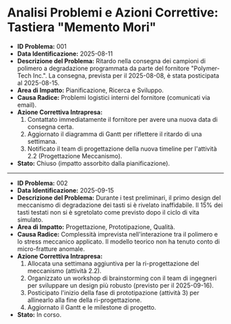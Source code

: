 # Analisi Problemi e Azioni Correttive: Tastiera "Memento Mori"

*   **ID Problema:** 001
*   **Data Identificazione:** 2025-08-11
*   **Descrizione del Problema:** Ritardo nella consegna dei campioni di polimero a degradazione programmata da parte del fornitore "Polymer-Tech Inc.". La consegna, prevista per il 2025-08-08, è stata posticipata al 2025-08-15.
*   **Area di Impatto:** Pianificazione, Ricerca e Sviluppo.
*   **Causa Radice:** Problemi logistici interni del fornitore (comunicati via email).
*   **Azione Correttiva Intrapresa:**
    1.  Contattato immediatamente il fornitore per avere una nuova data di consegna certa.
    2.  Aggiornato il diagramma di Gantt per riflettere il ritardo di una settimana.
    3.  Notificato il team di progettazione della nuova timeline per l'attività 2.2 (Progettazione Meccanismo).
*   **Stato:** Chiuso (impatto assorbito dalla pianificazione).

---

*   **ID Problema:** 002
*   **Data Identificazione:** 2025-09-15
*   **Descrizione del Problema:** Durante i test preliminari, il primo design del meccanismo di degradazione dei tasti si è rivelato inaffidabile. Il 15% dei tasti testati non si è sgretolato come previsto dopo il ciclo di vita simulato.
*   **Area di Impatto:** Progettazione, Prototipazione, Qualità.
*   **Causa Radice:** Complessità imprevista nell'interazione tra il polimero e lo stress meccanico applicato. Il modello teorico non ha tenuto conto di micro-fratture anomale.
*   **Azione Correttiva Intrapresa:**
    1.  Allocata una settimana aggiuntiva per la ri-progettazione del meccanismo (attività 2.2).
    2.  Organizzato un workshop di brainstorming con il team di ingegneri per sviluppare un design più robusto (previsto per il 2025-09-16).
    3.  Posticipato l'inizio della fase di prototipazione (attività 3) per allinearlo alla fine della ri-progettazione.
    4.  Aggiornato il Gantt e le milestone di progetto.
*   **Stato:** In corso.
